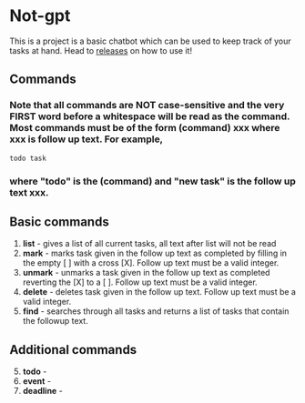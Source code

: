# Not-gpt

This is a project is a basic chatbot which can be used to keep track of your tasks at hand.
Head to [releases](https://github.com/flyingsalsa/ip/releases/tag/v0.1.1) on how to use it! 

## Commands   
### Note that all commands are NOT case-sensitive and the very FIRST word before a whitespace will be read as the command. <br> Most commands must be of the form (command) xxx where xxx is follow up text. For example,
`todo task`
### where "todo" is the (command) and "new task" is the follow up text xxx.

## Basic commands
1. **list** - gives a list of all current tasks, all text after list will not be read      
1. **mark** - marks task given in the follow up text as completed by filling in the empty [  ] with a cross [X].  Follow up text must be a valid integer. 
1. **unmark** - unmarks a task given in the follow up text as completed reverting the [X] to a [  ].  Follow up text must be a valid integer.   
1. **delete** - deletes task given in the follow up text.  Follow up text must be a valid integer.
2. **find** - searches through all tasks and returns a list of tasks that contain the followup text.
## Additional commands
5. **todo** -
6. **event** -
7. **deadline** -


